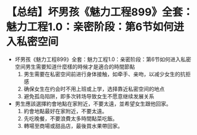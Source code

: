 # 【总结】坏男孩《魅力工程899》全套：魅力工程1.0：亲密阶段：第6节如何进入私密空间

-   坏男孩《魅力工程899》全套：魅力工程1.0：亲密阶段：第6节如何进入私密空间男生需要知道什麼樣的時候才是適合的時間節點
    1.  男生需要在私密空间前进行身体接触，如牵手、亲吻，以减少女生的抗拒感
    2.  确保女生在约会时不用上班或上学，选择靠近私密空间的地点
    3.  避免孤岛陷阱，即多次转场导致女生不愿意继续发展关系
-   男生應該選擇約會地點在家附近，不要太遠，並希望女生跟他回家。
    1.  約會地點最好在家附近，不要太遠。
    2.  先吃晚餐，不要浪費太多時間點菜吃飯。
    3.  轉場至商場或甜品店，最後買水果帶回家。